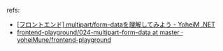 refs:
- [[フロントエンド] multipart/form-dataを理解してみよう - YoheiM .NET](https://www.yoheim.net/blog.php?q=20171201)
- [frontend-playground/024-multipart-form-data at master · yoheiMune/frontend-playground](https://github.com/yoheiMune/frontend-playground/tree/master/024-multipart-form-data)

